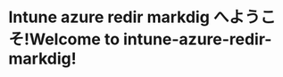 # <a name="welcome-to-intune-azure-redir-markdig"></a><span data-ttu-id="696b0-101">Intune azure redir markdig へようこそ!</span><span class="sxs-lookup"><span data-stu-id="696b0-101">Welcome to intune-azure-redir-markdig!</span></span>